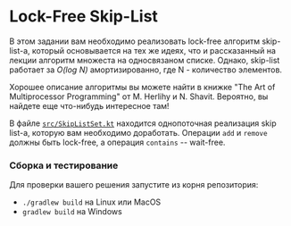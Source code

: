 # Lock-Free Skip-List

В этом задании вам необходимо реализовать lock-free алгоритм skip-list-а, который основывается на тех же идеях,
что и рассказанный на лекции алгоритм множеста на односвязаном списке. 
Однако, skip-list работает за _O(log N)_ амортизированно, где N - количество элементов.

Хорошее описание алгоритмы вы можете найти в книжке "The Art of Multiprocessor Programming" 
от M. Herlihy и N. Shavit. Вероятно, вы найдете еще что-нибудь интересное там! 

В файле [`src/SkipListSet.kt`](src/SkipListSet.kt) находится однопоточная реализация
skip list-а, которую вам необходимо доработать. Операции `add` и `remove` должны
быть lock-free, а операция `contains` -- wait-free.

### Сборка и тестирование

Для проверки вашего решения запустите из корня репозитория:

* `./gradlew build` на Linux или MacOS
* `gradlew build` на Windows